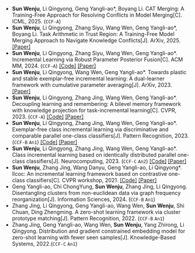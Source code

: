- **Sun Wenju**, Li Qingyong, Geng Yangli-ao\*, Boyang Li. CAT Merging: A Training-Free Approach for Resolving Conflicts in Model Merging[C]. ICML, 2025. (`CCF-A`)
- **Sun Wenju**, Li Qingyong, Zhang Siyu, Wang Wen, Geng Yangli-ao\*, Boyang Li. Task Arithmetic in Trust Region: A Training-Free Model Merging Approach to Navigate Knowledge Conflicts[J]. ArXiv, 2025. [[Paper]](https://arxiv.org/pdf/2501.15065)
- **Sun Wenju**, Li Qingyong, Zhang Siyu, Wang Wen, Geng Yangli-ao\*. Incremental Learning via Robust Parameter Posterior Fusion[C]. ACM MM, 2024. (`CCF-A`) [[Code]](https://github.com/SunWenJu123/rp2f) [[Paper]](https://dl.acm.org/doi/abs/10.1145/3664647.3681164)
- **Sun Wenju**, Li Qingyong, Wang Wen, Geng Yangli-ao\*. Towards plastic and stable exemplar-free incremental learning: A dual-learner framework with cumulative parameter averaging[J]. ArXiv, 2023. [[Paper]](https://arxiv.org/pdf/2310.18639)
- **Sun Wenju**, Li Qingyong, Zhang Jing, Wang Wen, Geng Yangli-ao\*. Decoupling learning and remembering: A bilevel memory framework with knowledge projection for task-incremental learning[C]. CVPR, 2023. (`CCF-A`) [[Code]](https://github.com/SunWenJu123/BMKP) [[Paper]](https://openaccess.thecvf.com/content/CVPR2023/papers/Sun_Decoupling_Learning_and_Remembering_A_Bilevel_Memory_Framework_With_Knowledge_CVPR_2023_paper.pdf)
- **Sun Wenju**, Li Qingyong, Zhang Jing, Wang Wen, Geng Yangli-ao\*. Exemplar-free class incremental learning via discriminative and comparable parallel one-class classifiers[J]. Pattern Recognition, 2023. (`CCF-B` `An1`) [[Code]](https://github.com/SunWenJu123/DCPOC) [[Paper]](https://www.sciencedirect.com/science/article/abs/pii/S0031320323002613)
- **Sun Wenju**, Li Qingyong, Zhang Jing, Wang Wen, Geng Yangli-ao\*. Class incremental learning based on identically distributed parallel one-class classifiers[J]. Neurocomputing, 2023. (`CCF-C` `An2`) [[Code]](https://github.com/SunWenJu123/IDPOC) [[Paper]](https://www.sciencedirect.com/science/article/abs/pii/S0925231223007026)
- **Sun Wenju**, Zhang Jing, Wang Danyu, Geng Yangli-ao, Li Qingyong\*. Ilcoc: An incremental learning framework based on contrastive one-class classifiers[C]. CVPR workshop, 2021. [[Code]](https://github.com/SunWenJu123/ILCOC) [[Paper]](https://openaccess.thecvf.com/content/CVPR2021W/CLVision/html/Sun_ILCOC_An_Incremental_Learning_Framework_Based_on_Contrastive_One-Class_Classifiers_CVPRW_2021_paper.html)
- Geng Yangli-ao, Chi ChongYung, **Sun Wenju**, Zhang Jing, Li Qingyong. Disentangling clusters from non-euclidean data via graph frequency reorganization[J]. Information Sciences, 2024. (`CCF-B` `An1`)
- Zhang Jing, Li Qingyong, Geng Yangli-ao, Wang Wen, **Sun Wenju**, Shi Chuan, Ding Zhengming. A zero-shot learning framework via cluster prototype matching[J]. Pattern Recognition, 2022. (`CCF-B` `An1`)
- Zhang Jing, Geng Yangli-ao, Wang Wen, **Sun Wenju**, Yang Zhirong, Li Qingyong. Distribution and gradient constrained embedding model for zero-shot learning with fewer seen samples[J]. Knowledge-Based Systems, 2022.(`CCF-C` `An1`)

